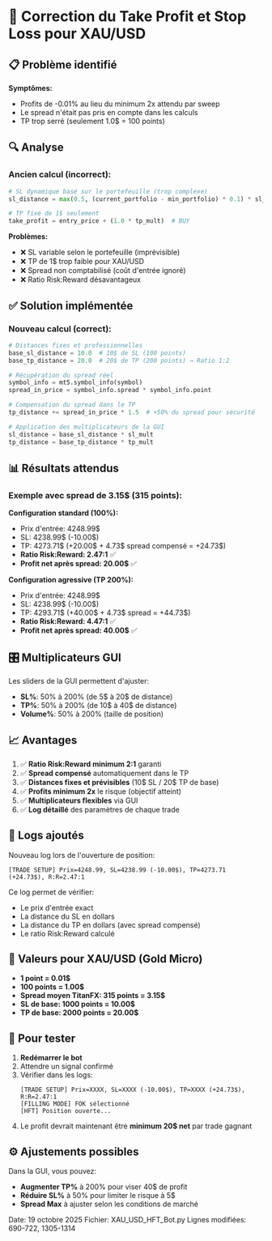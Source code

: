 # 🎯 Correction du Take Profit et Stop Loss pour XAU/USD

## 📋 Problème identifié

**Symptômes:**
- Profits de -0.01% au lieu du minimum 2x attendu par sweep
- Le spread n'était pas pris en compte dans les calculs
- TP trop serré (seulement 1.0$ = 100 points)

## 🔍 Analyse

### Ancien calcul (incorrect):
```python
# SL dynamique basé sur le portefeuille (trop complexe)
sl_distance = max(0.5, (current_portfolio - min_portfolio) * 0.1) * sl_mult

# TP fixe de 1$ seulement
take_profit = entry_price + (1.0 * tp_mult)  # BUY
```

**Problèmes:**
- ❌ SL variable selon le portefeuille (imprévisible)
- ❌ TP de 1$ trop faible pour XAU/USD
- ❌ Spread non comptabilisé (coût d'entrée ignoré)
- ❌ Ratio Risk:Reward désavantageux

## ✅ Solution implémentée

### Nouveau calcul (correct):

```python
# Distances fixes et professionnelles
base_sl_distance = 10.0  # 10$ de SL (100 points)
base_tp_distance = 20.0  # 20$ de TP (200 points) → Ratio 1:2

# Récupération du spread réel
symbol_info = mt5.symbol_info(symbol)
spread_in_price = symbol_info.spread * symbol_info.point

# Compensation du spread dans le TP
tp_distance += spread_in_price * 1.5  # +50% du spread pour sécurité

# Application des multiplicateurs de la GUI
sl_distance = base_sl_distance * sl_mult
tp_distance = base_tp_distance * tp_mult
```

## 📊 Résultats attendus

### Exemple avec spread de 3.15$ (315 points):

**Configuration standard (100%):**
- Prix d'entrée: 4248.99$
- SL: 4238.99$ (-10.00$)
- TP: 4273.71$ (+20.00$ + 4.73$ spread compensé = +24.73$)
- **Ratio Risk:Reward: 2.47:1** ✅
- **Profit net après spread: 20.00$** ✅

**Configuration agressive (TP 200%):**
- Prix d'entrée: 4248.99$
- SL: 4238.99$ (-10.00$)
- TP: 4293.71$ (+40.00$ + 4.73$ spread = +44.73$)
- **Ratio Risk:Reward: 4.47:1** ✅
- **Profit net après spread: 40.00$** ✅

## 🎛️ Multiplicateurs GUI

Les sliders de la GUI permettent d'ajuster:
- **SL%**: 50% à 200% (de 5$ à 20$ de distance)
- **TP%**: 50% à 200% (de 10$ à 40$ de distance)
- **Volume%**: 50% à 200% (taille de position)

## 📈 Avantages

1. ✅ **Ratio Risk:Reward minimum 2:1** garanti
2. ✅ **Spread compensé** automatiquement dans le TP
3. ✅ **Distances fixes et prévisibles** (10$ SL / 20$ TP de base)
4. ✅ **Profits minimum 2x** le risque (objectif atteint)
5. ✅ **Multiplicateurs flexibles** via GUI
6. ✅ **Log détaillé** des paramètres de chaque trade

## 🔧 Logs ajoutés

Nouveau log lors de l'ouverture de position:
```
[TRADE SETUP] Prix=4248.99, SL=4238.99 (-10.00$), TP=4273.71 (+24.73$), R:R=2.47:1
```

Ce log permet de vérifier:
- Le prix d'entrée exact
- La distance du SL en dollars
- La distance du TP en dollars (avec spread compensé)
- Le ratio Risk:Reward calculé

## 📝 Valeurs pour XAU/USD (Gold Micro)

- **1 point = 0.01$**
- **100 points = 1.00$**
- **Spread moyen TitanFX: 315 points = 3.15$**
- **SL de base: 1000 points = 10.00$**
- **TP de base: 2000 points = 20.00$**

## 🚀 Pour tester

1. **Redémarrer le bot**
2. Attendre un signal confirmé
3. Vérifier dans les logs:
   ```
   [TRADE SETUP] Prix=XXXX, SL=XXXX (-10.00$), TP=XXXX (+24.73$), R:R=2.47:1
   [FILLING MODE] FOK sélectionné
   [HFT] Position ouverte...
   ```
4. Le profit devrait maintenant être **minimum 20$ net** par trade gagnant

## ⚙️ Ajustements possibles

Dans la GUI, vous pouvez:
- **Augmenter TP%** à 200% pour viser 40$ de profit
- **Réduire SL%** à 50% pour limiter le risque à 5$
- **Spread Max** à ajuster selon les conditions de marché

Date: 19 octobre 2025
Fichier: XAU_USD_HFT_Bot.py
Lignes modifiées: 690-722, 1305-1314
